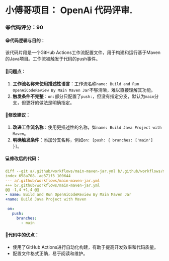 # 小傅哥项目： OpenAi 代码评审.
### 😀代码评分：90
#### 😀代码逻辑与目的：
该代码片段是一个GitHub Actions工作流配置文件，用于构建和运行基于Maven的Java项目。工作流被触发于代码的push事件。

#### 🤔问题点：
1. **工作流名称未使用描述性语言**：工作流名称`name: Build and Run OpenAiCodeReview By Main Maven Jar`不够清晰，难以直接理解其功能。
2. **触发条件不完整**：`on:`部分只配置了`push:`，但没有指定分支，默认为`main`分支，但更好的做法是明确指定。

#### 🎯修改建议：
1. **改进工作流名称**：使用更描述性的名称，如`name: Build Java Project with Maven`。
2. **明确触发条件**：添加分支名称，例如`on: [push: { branches: ['main'] }]`。

#### 💻修改后的代码：
```yaml
diff --git a/.github/workflows/main-maven-jar.yml b/.github/workflows/main-maven-jar.yml
index 658a708..ae371f3 100644
--- a/.github/workflows/main-maven-jar.yml
+++ b/.github/workflows/main-maven-jar.yml
@@ -1,4 +1,4 @@
- name: Build and Run OpenAiCodeReview By Main Maven Jar
+name: Build Java Project with Maven
 
 on:
   push:
     branches:
       - main
```

#### 🌟代码中的优点：
- 使用了GitHub Actions进行自动化构建，有助于提高开发效率和代码质量。
- 配置文件格式正确，易于阅读和维护。